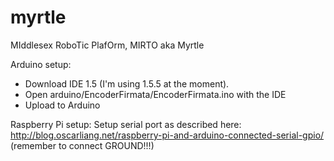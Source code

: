 myrtle
======

MIddlesex RoboTic PlafOrm, MIRTO aka Myrtle 

Arduino setup:
- Download IDE 1.5 (I'm using 1.5.5 at the moment).
- Open arduino/EncoderFirmata/EncoderFirmata.ino with the IDE
- Upload to Arduino



Raspberry Pi setup:
Setup serial port as described here: http://blog.oscarliang.net/raspberry-pi-and-arduino-connected-serial-gpio/
(remember to connect GROUND!!!)
